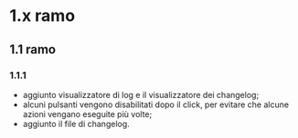 # 1.x ramo
## 1.1 ramo
### 1.1.1
* aggiunto visualizzatore di log e il visualizzatore dei changelog;
* alcuni pulsanti vengono disabilitati dopo il click, per evitare che alcune azioni vengano eseguite più volte;
* aggiunto il file di changelog.